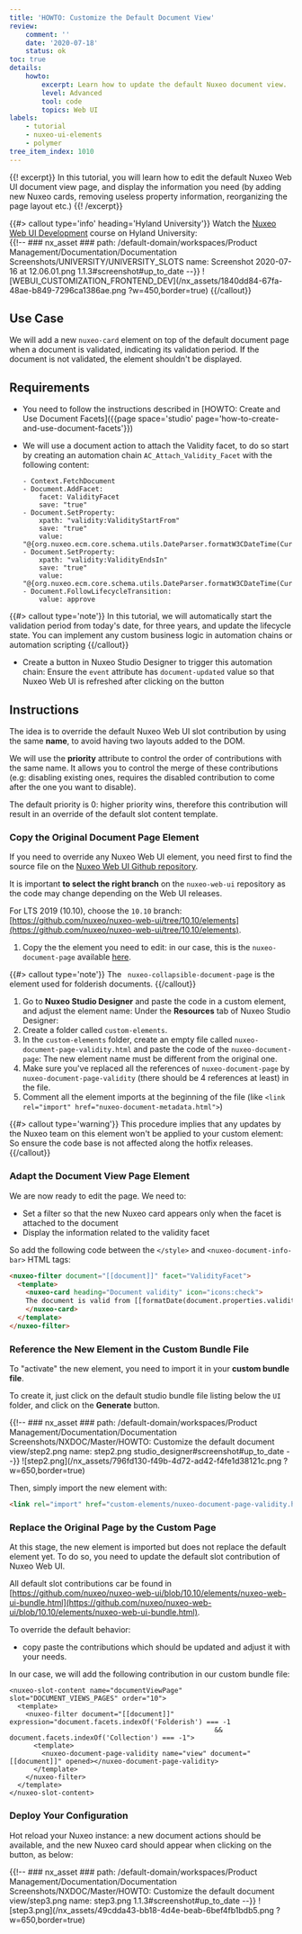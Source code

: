 ```yaml
---
title: 'HOWTO: Customize the Default Document View'
review:
    comment: ''
    date: '2020-07-18'
    status: ok
toc: true
details:
    howto:
        excerpt: Learn how to update the default Nuxeo document view.
        level: Advanced
        tool: code
        topics: Web UI
labels:
    - tutorial
    - nuxeo-ui-elements
    - polymer
tree_item_index: 1010
---
```


{{! excerpt}}
In this tutorial, you will learn how to edit the default Nuxeo Web UI document view page, and display the information you need (by adding new Nuxeo cards, removing useless property information, reorganizing the page layout etc.)
{{! /excerpt}}

{{#> callout type='info' heading='Hyland University'}}
Watch the [Nuxeo Web UI Development](https://university.hyland.com/courses/e4174) course on Hyland University:</br>
{{!--     ### nx_asset ###
    path: /default-domain/workspaces/Product Management/Documentation/Documentation Screenshots/UNIVERSITY/UNIVERSITY_SLOTS
    name: Screenshot 2020-07-16 at 12.06.01.png
    1.1.3#screenshot#up_to_date
--}}
![WEBUI_CUSTOMIZATION_FRONTEND_DEV](/nx_assets/1840dd84-67fa-48ae-b849-7296ca1386ae.png ?w=450,border=true)
{{/callout}}

## Use Case

We will add a new `nuxeo-card` element on top of the default document page when a document is validated, indicating its validation period. If the document is not validated, the element shouldn't be displayed.

## Requirements

- You need to follow the instructions described in [HOWTO: Create and Use Document Facets]({{page space='studio' page='how-to-create-and-use-document-facets'}})

- We will use a document action to attach the Validity facet, to do so start by creating an automation chain `AC_Attach_Validity_Facet` with the following content:
  ```
  - Context.FetchDocument
  - Document.AddFacet:
      facet: ValidityFacet
      save: "true"
  - Document.SetProperty:
      xpath: "validity:ValidityStartFrom"
      save: "true"
      value: "@{org.nuxeo.ecm.core.schema.utils.DateParser.formatW3CDateTime(CurrentDate.date)}"
  - Document.SetProperty:
      xpath: "validity:ValidityEndsIn"
      save: "true"
      value: "@{org.nuxeo.ecm.core.schema.utils.DateParser.formatW3CDateTime(CurrentDate.years(3).date)}"
  - Document.FollowLifecycleTransition:
      value: approve
  ```

{{#> callout type='note'}}
In this tutorial, we will automatically start the validation period from today's date, for three years, and update the lifecycle state. You can implement any custom business logic in automation chains or automation scripting
{{/callout}}

- Create a button in Nuxeo Studio Designer to trigger this automation chain: Ensure the `event` attribute has `document-updated` value so that Nuxeo Web UI is refreshed after clicking on the button

## Instructions

The idea is to override the default Nuxeo Web UI slot contribution by using the same **name**, to avoid having two layouts added to the DOM.

We will use the **priority** attribute to control the order of contributions with the same name. It allows you to control the merge of these contributions (e.g: disabling existing ones, requires the disabled contribution to come after the one you want to disable).

The default priority is 0: higher priority wins, therefore this contribution will result in an override of the default slot content template.

### Copy the Original Document Page Element

If you need to override any Nuxeo Web UI element, you need first to find the source file on the [Nuxeo Web UI Github repository](https://github.com/nuxeo/nuxeo-web-ui).

It is important **to select the right branch** on the `nuxeo-web-ui` repository as the code may change depending on the Web UI releases.

For LTS 2019 (10.10), choose the `10.10` branch: [https://github.com/nuxeo/nuxeo-web-ui/tree/10.10/elements](https://github.com/nuxeo/nuxeo-web-ui/tree/10.10/elements).

1. Copy the the element you need to edit: in our case, this is the `nuxeo-document-page` available [here](https://github.com/nuxeo/nuxeo-web-ui/blob/10.10/elements/document/nuxeo-document-page.html).

  {{#> callout type='note'}}
  The ` nuxeo-collapsible-document-page` is the element used for folderish documents.
  {{/callout}}

1. Go to **Nuxeo Studio Designer** and paste the code in a custom element, and adjust the element name: Under the **Resources** tab of Nuxeo Studio Designer:
  1. Create a folder called `custom-elements`.
  1. In the `custom-elements` folder, create an empty file called `nuxeo-document-page-validity.html` and paste the code of the `nuxeo-document-page`: The new element name must be different from the original one.
1. Make sure you've replaced all the references of `nuxeo-document-page` by `nuxeo-document-page-validity` (there should be 4 references at least) in the file.
1. Comment all the element imports at the beginning of the file (like `<link rel="import" href="nuxeo-document-metadata.html">`)

{{#> callout type='warning'}}
This procedure implies that any updates by the Nuxeo team on this element won't be applied to your custom element: So ensure the code base is not affected along the hotfix releases.
{{/callout}}

### Adapt the Document View Page Element

We are now ready to edit the page. We need to:

- Set a filter so that the new Nuxeo card appears only when the facet is attached to the document
- Display the information related to the validity facet

So add the following code between the `</style>` and `<nuxeo-document-info-bar>` HTML tags:

```html
<nuxeo-filter document="[[document]]" facet="ValidityFacet">
  <template>
    <nuxeo-card heading="Document validity" icon="icons:check">
    The document is valid from [[formatDate(document.properties.validity:ValidityStartFrom)]] to [[formatDate(document.properties.validity:ValidityEndsIn)]].
    </nuxeo-card>
  </template>
</nuxeo-filter>
```

### Reference the New Element in the Custom Bundle File

To "activate" the new element, you need to import it in your **custom bundle file**.

To create it, just click on the default studio bundle file listing below the `UI` folder, and click on the **Generate** button.

{{!--     ### nx_asset ###
    path: /default-domain/workspaces/Product Management/Documentation/Documentation Screenshots/NXDOC/Master/HOWTO: Customize the default document view/step2.png
    name: step2.png
    studio_designer#screenshot#up_to_date
--}}
![step2.png](/nx_assets/796fd130-f49b-4d72-ad42-f4fe1d38121c.png ?w=650,border=true)

Then, simply import the new element with:

```html
<link rel="import" href="custom-elements/nuxeo-document-page-validity.html">
```

### Replace the Original Page by the Custom Page

At this stage, the new element is imported but does not replace the default element yet. To do so, you need to update the default slot contribution of Nuxeo Web UI.

All default slot contributions car be found in [https://github.com/nuxeo/nuxeo-web-ui/blob/10.10/elements/nuxeo-web-ui-bundle.html](https://github.com/nuxeo/nuxeo-web-ui/blob/10.10/elements/nuxeo-web-ui-bundle.html).

To override the default behavior:
- copy paste the contributions which should be updated and adjust it with your needs.

In our case, we will add the following contribution in our custom bundle file:

```
<nuxeo-slot-content name="documentViewPage" slot="DOCUMENT_VIEWS_PAGES" order="10">
  <template>
    <nuxeo-filter document="[[document]]" expression="document.facets.indexOf('Folderish') === -1
                                                   && document.facets.indexOf('Collection') === -1">
      <template>
        <nuxeo-document-page-validity name="view" document="[[document]]" opened></nuxeo-document-page-validity>
      </template>
    </nuxeo-filter>
  </template>
</nuxeo-slot-content>
```

### Deploy Your Configuration

Hot reload your Nuxeo instance: a new document actions should be available, and the new Nuxeo card should appear when clicking on the button, as below:

{{!--     ### nx_asset ###
    path: /default-domain/workspaces/Product Management/Documentation/Documentation Screenshots/NXDOC/Master/HOWTO: Customize the default document view/step3.png
    name: step3.png
    1.1.3#screenshot#up_to_date
--}}
![step3.png](/nx_assets/49cdda43-bb18-4d4e-beab-6bef4fb1bdb5.png ?w=650,border=true)
